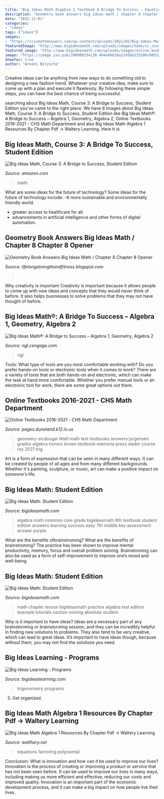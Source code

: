 ```yaml
---
title: "Big Ideas Math Algebra 1 Textbook A Bridge To Success ~ Equations Factoring Polynomial"
description: "Geometry book answers big ideas math / chapter 8 chapter 8 opener"
date: "2022-11-01"
categories:
- "ideas"
tags: ["ideas"]
images:
- "https://ccssmathanswers.com/wp-content/uploads/2021/02/Big-Ideas-Math-Algebra-1-Answers-Chapter-7-Polynomial-Equations-and-Factoring-7.2-Question-53.png"
featuredImage: "http://www.bigideasmath.com/uploads/images/home/cc_cover_images/cc_cvr_purple_pe.png"
featured_image: "http://www.bigideasmath.com/uploads/images/online_book_thumb.jpg"
image: "https://image.isu.pub/200909234138-404a06820a22456b235286c08532fb83/jpg/page_1.jpg"
ShowToc: true
author: "Armani Nitzsche"
---
```



Creative ideas can be anything from new ways to do something old to designing a new fashion trend. Whatever your creative idea, make sure to come up with a plan and execute it flawlessly. By following these simple steps, you can have the best chance of being successful.

	

		
searching about Big Ideas Math, Course 3: A Bridge to Success, Student Edition you've came to the right place. We have 8 Images about Big Ideas Math, Course 3: A Bridge to Success, Student Edition like Big Ideas Math®: A Bridge to Success – Algebra 1, Geometry, Algebra 2, Online Textbooks 2016-2021 - CHS Math Department and also Big Ideas Math Algebra 1 Resources By Chapter Pdf → Waltery Learning. Here it is:
		
    
## Big Ideas Math, Course 3: A Bridge To Success, Student Edition

<img loading=lazy src="https://images-na.ssl-images-amazon.com/images/I/51RvAIcTX4L._SX218_BO1,204,203,200_QL40_.jpg" onerror="this.onerror=null;this.src='https://tse1.mm.bing.net/th?id=OIP.vp5f5QubdKXnf6Wyz7vOtAAAAA&amp;pid=15.1';" alt="Big Ideas Math, Course 3: A Bridge to Success, Student Edition">

_Source: amazon.com_

>math. 

	

What are some ideas for the future of technology?
Some ideas for the future of technology include: 
-A more sustainable and environmentally friendly world. 
- greater access to healthcare for all. 
- advancements in artificial intelligence and other forms of digital automation.

    
## Geometry Book Answers Big Ideas Math / Chapter 8 Chapter 8 Opener

<img loading=lazy src="https://image.isu.pub/200909234138-404a06820a22456b235286c08532fb83/jpg/page_1.jpg" onerror="this.onerror=null;this.src='https://tse4.mm.bing.net/th?id=OIP.l4CZkfi7-S9WHT8CB70hJwHaKe&amp;pid=15.1';" alt="Geometry Book Answers Big Ideas Math / Chapter 8 Chapter 8 Opener">

_Source: lifelongstrengthandfitness.blogspot.com_

>. 

	

Why creativity is important
Creativity is important because it allows people to come up with new ideas and concepts that they would never think of before. It also helps businesses to solve problems that they may not have thought of before.

    
## Big Ideas Math®: A Bridge To Success – Algebra 1, Geometry, Algebra 2

<img loading=lazy src="https://ngl.cengage.com/assets/images/nglredesign/bim2019/sbk_bim_aga_bts_912_brochure.jpg" onerror="this.onerror=null;this.src='https://tse1.mm.bing.net/th?id=OIP.IyC-63xh8wcDTGIa1FJrtwAAAA&amp;pid=15.1';" alt="Big Ideas Math®: A Bridge to Success – Algebra 1, Geometry, Algebra 2">

_Source: ngl.cengage.com_

>ngl. 

	

Tools: What type of tools are you most comfortable working with?
Do you prefer hands-on tools or electronic tools when it comes to work? There are a variety of tools that are both hands-on and electronic, which can make the task at hand more comfortable. Whether you prefer manual tools or an electronic tool for work, there are some great options out there.

    
## Online Textbooks 2016-2021 - CHS Math Department

<img loading=lazy src="https://images-na.ssl-images-amazon.com/images/I/51ey0WjDmeL._AC_UL320_SR260,320_.jpg" onerror="this.onerror=null;this.src='https://tse4.mm.bing.net/th?id=OIP.iwMr1nzw2zxhUdkwJVJVSQAAAA&amp;pid=15.1';" alt="Online Textbooks 2016-2021 - CHS Math Department">

_Source: pages.duneland.k12.in.us_

>geometry mcdougal littell math text textbooks answers jurgensen grades algebra honors brown textbook memoria press slader course ray 2021 trig. 

	

Art is a form of expression that can be seen in many different ways. It can be created by people of all ages and from many different backgrounds. Whether it's painting, sculpture, or music, art can make a positive impact on someone's life.

    
## Big Ideas Math: Student Edition

<img loading=lazy src="http://www.bigideasmath.com/uploads/images/home/cc_cover_images/cc_cvr_purple_pe.png" onerror="this.onerror=null;this.src='https://tse1.mm.bing.net/th?id=OIP.tqZeskt7oib2OtKT1k172QHaJl&amp;pid=15.1';" alt="Big Ideas Math: Student Edition">

_Source: bigideasmath.com_

>algebra math common core grade bigideasmath 8th textbook student edition answers learning success easy 7th middle key assessment answer purple. 

	

What are the benefits ofbrainstroming?
What are the benefits of brainstroming? The practice has been shown to improve mental productivity, memory, focus and overall problem solving. Brainstroming can also be used as a form of self-improvement to improve one’s mood and well-being.

    
## Big Ideas Math: Student Edition

<img loading=lazy src="http://www.bigideasmath.com/uploads/images/online_book_thumb.jpg" onerror="this.onerror=null;this.src='https://tse1.mm.bing.net/th?id=OIP.hj0W_GzfXN2mANOwcb7ooAHaJe&amp;pid=15.1';" alt="Big Ideas Math: Student Edition">

_Source: bigideasmath.com_

>math chapter lesson bigideasmath practice algebra test edition example tutorials section solving absolute student. 

	

Why is it important to have ideas?
Ideas are a necessary part of any brainstorming or brainstorming session, and they can be incredibly helpful in finding new solutions to problems. They also tend to be very creative, which can lead to great ideas. It’s important to have ideas though, because without them, you may not find the solutions you need.

    
## Big Ideas Learning - Programs

<img loading=lazy src="http://www.mathgraphs.com/images/book_covers/trig10e.jpg" onerror="this.onerror=null;this.src='https://tse4.mm.bing.net/th?id=OIP.p52LNy-8V7reQFmrHA1DxwHaJ7&amp;pid=15.1';" alt="Big Ideas Learning - Programs">

_Source: bigideaslearning.com_

>trigonometry programs. 

	

3. Get organized.

    
## Big Ideas Math Algebra 1 Resources By Chapter Pdf → Waltery Learning

<img loading=lazy src="https://ccssmathanswers.com/wp-content/uploads/2021/02/Big-Ideas-Math-Algebra-1-Answers-Chapter-7-Polynomial-Equations-and-Factoring-7.2-Question-53.png" onerror="this.onerror=null;this.src='https://tse4.mm.bing.net/th?id=OIP.IZllGZZKefSYda4ut4K9YAAAAA&amp;pid=15.1';" alt="Big Ideas Math Algebra 1 Resources By Chapter Pdf → Waltery Learning">

_Source: walthery.net_

>equations factoring polynomial. 

	

Conclusion: What is innovation and how can it be used to improve our lives?
Innovation is the process of creating or improving a product or service that has not been seen before. It can be used to improve our lives in many ways, including making us more efficient and effective, reducing our costs and improved quality. Innovation is an important part of the economic development process, and it can make a big impact on how people live their lives.


